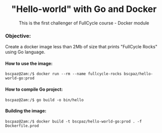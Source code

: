 <h1 align="center">"Hello-world" with Go and Docker</h1>
<p align="center">This is the first challenger of FullCycle course - Docker module</p>

### Objective:
<p>Create a docker image less than 2Mb of size that prints "FullCycle Rocks" using Go language.</p>

#### How to use the image:
```console
bscpaz@2am:/$ docker run --rm --name fullcycle-rocks bscpaz/hello-world-go:prod 
```

#### How to compile Go project:
```console
bscpaz@2am:/$ go build -o bin/hello
```

#### Building the image:
```console
bscpaz@2am:/$ docker build -t bscpaz/hello-world-go:prod . -f Dockerfile.prod
```
